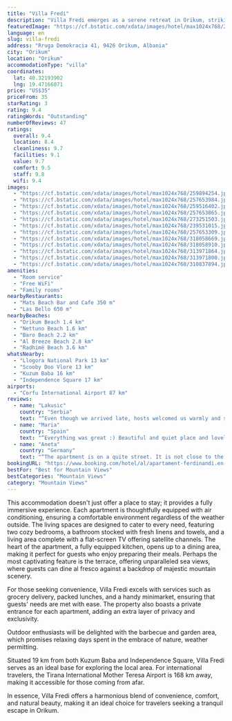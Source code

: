 ```yaml
---
title: "Villa Fredi"
description: "Villa Fredi emerges as a serene retreat in Orikum, striking a perfect balance between comfort and natural beauty."
featuredImage: "https://cf.bstatic.com/xdata/images/hotel/max1024x768/259894254.jpg?k=9d0521f3eaf80dfce7d317a02450ff6708a19748e19208aed8a84d588e331728&o=&hp=1"
language: en
slug: villa-fredi
address: "Rruga Demokracia 41, 9426 Orikum, Albania"
city: "Orikum"
location: "Orikum"
accommodationType: "villa"
coordinates:
  lat: 40.32193902
  lng: 19.47166071
price: "US$35"
priceFrom: 35
starRating: 3
rating: 9.4
ratingWords: "Outstanding"
numberOfReviews: 47
ratings:
  overall: 9.4
  location: 8.4
  cleanliness: 9.7
  facilities: 9.1
  value: 9.7
  comfort: 9.5
  staff: 9.8
  wifi: 9.4
images:
  - "https://cf.bstatic.com/xdata/images/hotel/max1024x768/259894254.jpg?k=9d0521f3eaf80dfce7d317a02450ff6708a19748e19208aed8a84d588e331728&o=&hp=1"
  - "https://cf.bstatic.com/xdata/images/hotel/max1024x768/257653984.jpg?k=bf0f54f479919220dd44d70d61ca463743df7d37298e63e93cd5b0572c852f74&o=&hp=1"
  - "https://cf.bstatic.com/xdata/images/hotel/max1024x768/259516402.jpg?k=5231e1a5c6e3606d98af3205640e8cbe6ea65a5cd46ca2d2644e298c0892265a&o=&hp=1"
  - "https://cf.bstatic.com/xdata/images/hotel/max1024x768/257653865.jpg?k=91851085283f3e39cbfc25f9be5c02b871daf55e4b439d113c9819168fbcd7a3&o=&hp=1"
  - "https://cf.bstatic.com/xdata/images/hotel/max1024x768/273251503.jpg?k=a62c82cd45b0ca71b2e0d3efca5a85dba88b69d3a9026ed8548b16eca4be57f6&o=&hp=1"
  - "https://cf.bstatic.com/xdata/images/hotel/max1024x768/239531015.jpg?k=a3447d73e7dd32807e6e9ce6bb35c6f3065a12ee9b188c0e58ceb16d90eccd17&o=&hp=1"
  - "https://cf.bstatic.com/xdata/images/hotel/max1024x768/257653309.jpg?k=3043a9ece3877c17c5c33e662a747c8a6fea7890aeb0014d2029484c4a4954a0&o=&hp=1"
  - "https://cf.bstatic.com/xdata/images/hotel/max1024x768/318058669.jpg?k=362078d744f7c0c19ccb22a05a601aefe17a68812fdb9d230e4386edc62b8429&o=&hp=1"
  - "https://cf.bstatic.com/xdata/images/hotel/max1024x768/318058910.jpg?k=0dafbb78a9680258df00bd5751c42543424c4e9ce55b5f1ae979386f75ca9dc9&o=&hp=1"
  - "https://cf.bstatic.com/xdata/images/hotel/max1024x768/313971864.jpg?k=7f739610c35668e4858bec1d5c298294b5840a8c86bc5ac21b95d85402726060&o=&hp=1"
  - "https://cf.bstatic.com/xdata/images/hotel/max1024x768/313971800.jpg?k=0651b1d43ca74cf0c75336c6f8c52c5d696051c7b7fe9d51eaafcf401a995c15&o=&hp=1"
  - "https://cf.bstatic.com/xdata/images/hotel/max1024x768/310837894.jpg?k=afb1f79f85de3f763b02833a54017b3b85400460c436ff39871c287d0c95c4a5&o=&hp=1"
amenities:
  - "Room service"
  - "Free WiFi"
  - "Family rooms"
nearbyRestaurants:
  - "Mats Beach Bar and Cafe 350 m"
  - "Las Bello 650 m"
nearbyBeaches:
  - "Orikum Beach 1.4 km"
  - "Nettuno Beach 1.6 km"
  - "Baro Beach 2.2 km"
  - "Al Breeze Beach 2.8 km"
  - "Radhimë Beach 3.6 km"
whatsNearby:
  - "Llogora National Park 13 km"
  - "Scooby Doo Vlore 13 km"
  - "Kuzum Baba 16 km"
  - "Independence Square 17 km"
airports:
  - "Corfu International Airport 87 km"
reviews:
  - name: "Lakusic"
    country: "Serbia"
    text: "“Even though we arrived late, hosts welcomed us warmly and showed everything around. The apartment is big, nice and super clean. It is well equipped so you will have everything you need for a pleasant stay. Highly recommend it!”"
  - name: "Maria"
    country: "Spain"
    text: "“Everything was great :) Beautiful and quiet place and lovely family! Thanks for your hospitality! Definitely recommended.”"
  - name: "Aneta"
    country: "Germany"
    text: "“The apartment is on a quite street. It is not close to the beach but offers privacy and peace. Apartment was very clean and spacious enough for our family with 3 kids.”"
bookingURL: "https://www.booking.com/hotel/al/apartament-ferdinandi.en-gb.html?aid=8035640"
bestFor: "Best for Mountain Views"
bestCategories: "Mountain Views"
category: "Mountain Views"
---
```


This accommodation doesn't just offer a place to stay; it provides a fully immersive experience. Each apartment is thoughtfully equipped with air conditioning, ensuring a comfortable environment regardless of the weather outside. The living spaces are designed to cater to every need, featuring two cozy bedrooms, a bathroom stocked with fresh linens and towels, and a living area complete with a flat-screen TV offering satellite channels. The heart of the apartment, a fully equipped kitchen, opens up to a dining area, making it perfect for guests who enjoy preparing their meals. Perhaps the most captivating feature is the terrace, offering unparalleled sea views, where guests can dine al fresco against a backdrop of majestic mountain scenery.

For those seeking convenience, Villa Fredi excels with services such as grocery delivery, packed lunches, and a handy minimarket, ensuring that guests' needs are met with ease. The property also boasts a private entrance for each apartment, adding an extra layer of privacy and exclusivity.

Outdoor enthusiasts will be delighted with the barbecue and garden area, which promises relaxing days spent in the embrace of nature, weather permitting.

Situated 19 km from both Kuzum Baba and Independence Square, Villa Fredi serves as an ideal base for exploring the local area. For international travelers, the Tirana International Mother Teresa Airport is 168 km away, making it accessible for those coming from afar.

In essence, Villa Fredi offers a harmonious blend of convenience, comfort, and natural beauty, making it an ideal choice for travelers seeking a tranquil escape in Orikum.